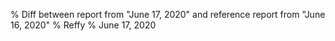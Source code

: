 % Diff between report from "June 17, 2020" and reference report from "June 16, 2020"
% Reffy
% June 17, 2020

